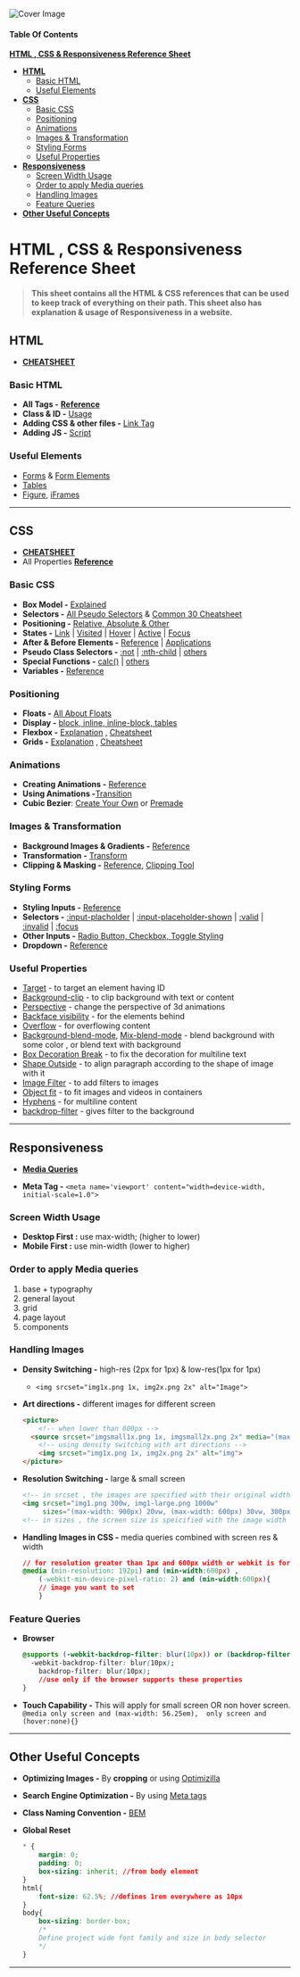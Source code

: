 ![Cover Image](./images/htmlcss.png)

#### Table Of Contents

**[HTML , CSS & Responsiveness Reference Sheet](#html--css--responsiveness-reference-sheet)**

- **[HTML](#HTML)**
  - [Basic HTML](#basic-html)
  - [Useful Elements](#useful-elements)
- **[CSS](#CSS)**
  - [Basic CSS](#basic-css)
  - [Positioning](#Positioning)
  - [Animations](#Animations)
  - [Images & Transformation](#images--transformation)
  - [Styling Forms](#styling-forms)
  - [Useful Properties](#useful-properties)
- **[Responsiveness](#Responsiveness)**
  - [Screen Width Usage](#screen-width-usage)
  - [Order to apply Media queries](#order-to-apply-media-queries)
  - [Handling Images](#handling-images)
  - [Feature Queries](#feature-queries)
- **[Other Useful Concepts](#other-useful-concepts)**

# HTML , CSS & Responsiveness Reference Sheet

> **This sheet contains all the HTML & CSS references that can be used to keep track of everything on their path. This sheet also has explanation & usage of Responsiveness in a website.**



## HTML

- **[CHEATSHEET](https://websitesetup.org/html5-cheat-sheet/)** 

### Basic HTML

- **All Tags -** [**Reference**](https://htmlreference.io/)
- **Class & ID -** [Usage](https://css-tricks.com/the-difference-between-id-and-class/)
- **Adding CSS & other files -** [Link Tag](https://developer.mozilla.org/en-US/docs/Web/HTML/Element/link) 
- **Adding JS -** [Script](https://www.tutorialsteacher.com/javascript/script-tag)

### Useful Elements

- [Forms](https://htmlreference.io/element/form/) & [Form Elements](https://htmlreference.io/forms/)
- [Tables](https://css-tricks.com/complete-guide-table-element/)
- [Figure](https://developer.mozilla.org/en-US/docs/Web/HTML/Element/figure), [iFrames](https://developer.mozilla.org/en-US/docs/Learn/HTML/Multimedia_and_embedding/Other_embedding_technologies)

---

## CSS

- **[CHEATSHEET](https://websitesetup.org/css3-cheat-sheet/)**
- All Properties [**Reference**](https://tympanus.net/codrops/css_reference/)

### Basic CSS

- **Box Model -** [Explained](https://css-tricks.com/box-sizing/)
- **Selectors -** [All Pseudo Selectors](https://css-tricks.com/pseudo-class-selectors/) & [Common 30 Cheatsheet](https://code.tutsplus.com/tutorials/the-30-css-selectors-you-must-memorize--net-16048)
- **Positioning -** [Relative, Absolute & Other](https://css-tricks.com/almanac/properties/p/position/)
- **States -**  [Link](https://css-tricks.com/almanac/selectors/l/link/) | [Visited](https://css-tricks.com/almanac/selectors/v/visited/) | [Hover](https://css-tricks.com/almanac/selectors/h/hover/) | [Active](https://css-tricks.com/almanac/selectors/a/active/) | [Focus](https://css-tricks.com/almanac/selectors/f/focus/)
- **After & Before Elements -**   [Reference](https://css-tricks.com/almanac/selectors/a/after-and-before/) | [Applications](https://bryanlrobinson.com/blog/2018/08/07/top-3-uses-of-after-and-before-css-pseudo-elements/)
- **Pseudo Class Selectors -** [:not](https://css-tricks.com/almanac/selectors/n/not/) | [:nth-child](https://css-tricks.com/almanac/selectors/n/nth-child/) | [others](https://css-tricks.com/pseudo-class-selectors/)
- **Special Functions -** [calc()](https://css-tricks.com/a-complete-guide-to-calc-in-css/) | [others](https://www.sitepoint.com/8-clever-tricks-with-css-functions/)
- **Variables -**  [Reference](https://developer.mozilla.org/en-US/docs/Web/CSS/Using_CSS_custom_properties)

### Positioning

- **Floats -** [All About Floats](https://css-tricks.com/all-about-floats/)
- **Display -** [block, inline, inline-block, tables](https://css-tricks.com/almanac/properties/d/display/)
- **Flexbox -** [Explanation](https://css-tricks.com/snippets/css/a-guide-to-flexbox/) , [Cheatsheet](http://flexbox.malven.co/)
- **Grids -** [Explanation](https://css-tricks.com/snippets/css/complete-guide-grid/) , [Cheatsheet](http://grid.malven.co/)

### Animations

- **Creating Animations -** [Reference](https://css-tricks.com/almanac/properties/a/animation/)
- **Using Animations -**[Transition](https://css-tricks.com/almanac/properties/t/transition/)
- **Cubic Bezier**: [Create Your Own](http://cubic-bezier.com/#.63,-0.94,.55,1.87) or [Premade](https://easings.net/#)

### Images & Transformation

- **Background Images & Gradients -** [Reference](https://css-tricks.com/almanac/properties/b/background-image/)
- **Transformation -** [Transform](https://css-tricks.com/almanac/properties/t/transform/)
- **Clipping & Masking -**   [Reference](https://css-tricks.com/clipping-masking-css/), [Clipping Tool](http://bennettfeely.com/clippy/)

### Styling Forms

- **Styling Inputs -** [Reference](https://css-tricks.com/styling-texty-inputs-only/)  
- **Selectors -** [:input-placholder](https://css-tricks.com/almanac/selectors/p/placeholder/) | [:input-placeholder-shown](https://css-tricks.com/almanac/selectors/p/placeholder-shown/) | [:valid](https://css-tricks.com/almanac/selectors/v/valid/)  | [:invalid](https://css-tricks.com/almanac/selectors/i/invalid/) | [:focus](https://css-tricks.com/almanac/selectors/f/focus/) 
- **Other Inputs -** [Radio Button, Checkbox, Toggle Styling](https://css-tricks.com/custom-styling-form-inputs-with-modern-css-features/)
- **Dropdown -** [Reference](https://tympanus.net/codrops/2012/10/04/custom-drop-down-list-styling/)

### Useful Properties

- [Target](https://developer.mozilla.org/en-US/docs/Web/CSS/:target) - to target an element having ID 
- [Background-clip](https://developer.mozilla.org/en-US/docs/Web/CSS/background-clip) - to clip background with text or content
- [Perspective](https://3dtransforms.desandro.com/perspective) - change the perspective of 3d animations
- [Backface visibility](https://developer.mozilla.org/en-US/docs/Web/CSS/backface-visibility) - for the elements behind
- [Overflow](https://developer.mozilla.org/en-US/docs/Web/CSS/overflow) - for overflowing content
- [Background-blend-mode](https://css-tricks.com/almanac/properties/b/background-blend-mode/), [Mix-blend-mode](https://css-tricks.com/almanac/properties/m/mix-blend-mode/) - blend background with some color , or blend text with background
- [Box Decoration Break](https://developer.mozilla.org/en-US/docs/Web/CSS/box-decoration-break) - to fix the decoration for multiline text
- [Shape Outside](https://css-tricks.com/almanac/properties/s/shape-outside/) - to align paragraph according to the shape of  image with it
- [Image Filter](https://css-tricks.com/almanac/properties/f/filter/) - to add filters to images
- [Object fit](https://css-tricks.com/almanac/properties/o/object-fit/) - to fit images and videos  in containers
- [Hyphens](https://developer.mozilla.org/en-US/docs/Web/CSS/hyphens) - for multiline content
- [backdrop-filter](https://css-tricks.com/almanac/properties/b/backdrop-filter/) - gives filter to the background 

---

## Responsiveness

- **[Media Queries](https://css-tricks.com/css-media-queries/)**

- **Meta Tag -** `<meta name='viewport' content="width=device-width, initial-scale=1.0">`

### Screen Width Usage  

- **Desktop First :** use max-width; (higher to lower)
- **Mobile First :** use min-width (lower to higher)

### Order to apply Media queries  

1. base + typography
2. general layout
3. grid
4. page  layout
5. components 

### Handling Images

- **Density Switching -**  high-res (2px for 1px) & low-res(1px for 1px)

  - `<img srcset="img1x.png 1x, img2x.png 2x" alt="Image">`

- **Art directions -** different images for different screen
  ```html
  <picture>
      <!-- when lower than 600px -->
  	<source srcset="imgsmall1x.png 1x, imgsmall2x.png 2x" media="(max-width: 37.5em)"> 
      <!-- using density switching with art directions -->
      <img srcset="img1x.png 1x, img2x.png 2x" alt="img">
  </picture>
  ```

- **Resolution Switching -** large & small screen
  ```html
  <!-- in srcset , the images are specified with their original width-->
  <img srcset="img1.png 300w, img1-large.png 1000w" 
       sizes="(max-width: 900px) 20vw, (max-width: 600px) 30vw, 300px">
  <!-- in sizes , the screen size is speicified with the image width to be used, last one being the default size -->
  ```

- **Handling Images in CSS -** media queries combined with screen res & width
  ```css
  // for resolution greater than 1px and 600px width or webkit is for safari browser
  @media (min-resolution: 192pi) and (min-width:600px) ,
      (-webkit-min-device-pixel-ratio: 2) and (min-width:600px){
      // image you want to set
      }
  ```

### Feature Queries

- **Browser**
  ```css
  @supports (-webkit-backdrop-filter: blur(10px)) or (backdrop-filter: blur(10px)){
  	-webkit-backdrop-filter: blur(10px);
      backdrop-filter: blur(10px);
      //use only if the browser supports these properties
  }
  ```

- **Touch Capability -** This will apply for small screen OR non hover screen.
  `@media only screen and (max-width: 56.25em),  only screen and (hover:none){}`

---

## Other Useful Concepts

- **Optimizing Images -** By **cropping** or using [Optimizilla](https://imagecompressor.com/)

- **Search Engine Optimization -** By using [Meta tags](https://searchenginewatch.com/sew/how-to/2067564/how-to-use-html-meta-tags)

- **Class Naming Convention -** [BEM](https://css-tricks.com/bem-101/)

- **Global Reset**
  ```css
  * {
      margin: 0;
      padding: 0;
      box-sizing: inherit; //from body element
  } 
  html{
      font-size: 62.5%; //defines 1rem everywhere as 10px
  }
  body{
      box-sizing: border-box;
      /*
      Define project wide font family and size in body selector
      */
  }
  ```
---